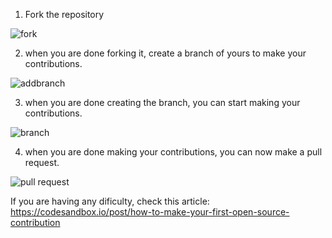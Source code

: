 1. Fork the repository

![fork](https://user-images.githubusercontent.com/37118134/136855175-54c13cd2-a8fd-49f2-a56d-f4c04dfb3e90.jpg)

2. when you are done forking it, create a branch of yours to make your contributions.

![addbranch](https://user-images.githubusercontent.com/37118134/136855318-d1d393e9-d367-42e8-80d7-4e966ed52316.jpg)

3. when you are done creating the branch, you can start making your contributions.

![branch](https://user-images.githubusercontent.com/37118134/136855314-293987c9-9b2c-427f-a7a2-ff92df68a69e.jpg)

4. when you are done making your contributions, you can now make a pull request.

![pull request](https://user-images.githubusercontent.com/53593233/138093480-ab88af7d-703e-41b8-b548-16d17ba3df75.JPG)

If you are having any dificulty, check this article: https://codesandbox.io/post/how-to-make-your-first-open-source-contribution
